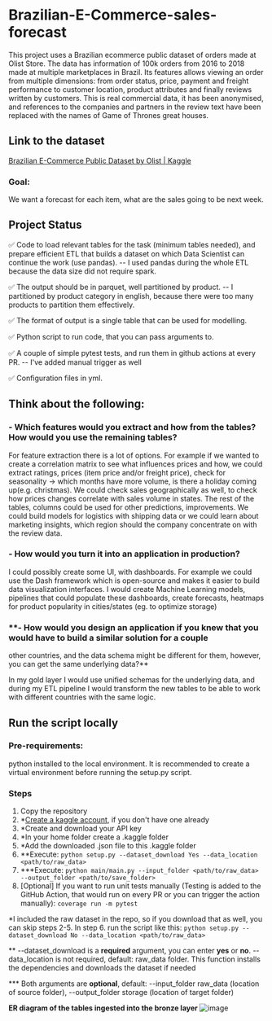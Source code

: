 # Brazilian-E-Commerce-sales-forecast

This project uses a Brazilian ecommerce public dataset of orders made at Olist Store. The data has information of 100k
orders from 2016 to 2018 made at multiple marketplaces in Brazil. Its features allows viewing an order from multiple
dimensions: from order status, price, payment and freight performance to customer location, product attributes and
finally reviews written by customers. This is real commercial data, it has been anonymised, and references to the
companies and partners in the review text have been replaced with the names of Game of Thrones great houses.

## **Link to the dataset**

[Brazilian E-Commerce Public Dataset by Olist | Kaggle](https://www.kaggle.com/datasets/olistbr/brazilian-ecommerce/data?select=olist_orders_dataset.csv)

### **Goal:**

We want a forecast for each item, what are the sales going to be next week.

## **Project Status**

✅ Code to load relevant tables for the task (minimum tables needed), and prepare efficient ETL that builds a dataset on
which Data Scientist can continue the work (use pandas). --
I used pandas during the whole ETL because the data size did not require spark.

✅ The output should be in parquet, well partitioned by product. -- I partitioned by product category in english, because
there were too many products to partition them effectively.

✅ The format of output is a single table that can be used for modelling.

✅ Python script to run code, that you can pass arguments to.

✅ A couple of simple pytest tests, and run them in github actions at every PR. -- I've added manual trigger as well

✅ Configuration files in yml.

## **Think about the following:**

### **- Which features would you extract and how from the tables? How would you use the remaining tables?**

For feature extraction there is a lot of options. For example if we wanted to create a correlation matrix to see what
influences prices and how, we could extract ratings, prices (item price and/or freight price), check for seasonality ->
which months have more volume, is there a holiday coming up(e.g. christmas). We could check sales geographically as
well, to check how prices changes correlate with sales volume in states.
The rest of the tables, columns could be used for other predictions, improvements. We could build models for logistics
with shipping data or we could learn about marketing insights, which region should the company concentrate on with the
review data.

### **- How would you turn it into an application in production?**

I could possibly create some UI, with dashboards. For example we could use the Dash framework which is open-source and
makes it easier to build data visualization interfaces.
I would create Machine Learning models, pipelines that could populate these dashboards, create forecasts, heatmaps for
product popularity in cities/states (eg. to optimize storage)

### **- How would you design an application if you knew that you would have to build a similar solution for a couple
other countries, and the data schema might be different for them, however, you can get the same underlying data?**

In my gold layer I would use unified schemas for the underlying data, and during my ETL pipeline I would transform the
new tables to be able to work with different countries with the same logic.

## **Run the script locally**

### Pre-requirements:

python installed to the local environment. It is recommended to create a virtual environment before running the setup.py
script.

### Steps

1. Copy the repository
2. *[Create a kaggle account](https://www.kaggle.com/account/login?phase=startRegisterTab&returnUrl=%2F), if you don't
   have one already
3. *Create and download your API key
4. *In your home folder create a .kaggle folder
5. *Add the downloaded .json file to this .kaggle folder
6. **Execute:
   `
   python setup.py --dataset_download Yes --data_location <path/to/raw_data>
   `
7. ***Execute:
   `
   python main/main.py --input_folder <path/to/raw_data> --output_folder <path/to/save_folder>
   `
8. [Optional] If you want to run unit tests manually (Testing is added to the GitHub Action, that would run on every PR
   or you can trigger the action manually):
   `
coverage run -m pytest
   `

*I included the raw dataset in the repo, so if you download that as well, you can skip steps 2-5. In step 6. run the
script like this:
`
python setup.py --dataset_download No --data_location <path/to/raw_data>
`

** --dataset_download is a **required** argument, you can enter **yes** or **no**. --data_location is not required,
default: raw_data folder. This function installs the dependencies and downloads the dataset if needed

*** Both arguments are **optional**, default: --input_folder raw_data (location of source folder), --output_folder
storage (location of target folder)

**ER diagram of the tables ingested into the bronze layer**
![image](https://github.com/user-attachments/assets/416296e3-3f93-4739-b116-3dc9cf7bb55a)
  
